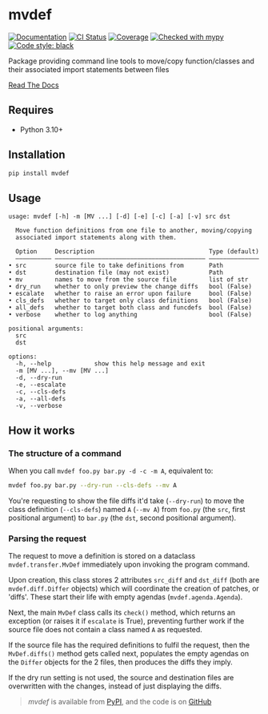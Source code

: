 # mvdef

[![Documentation](https://readthedocs.org/projects/mvdef/badge/?version=latest)](https://mvdef.readthedocs.io/en/latest/)
[![CI Status](https://github.com/lmmx/mvdef/actions/workflows/master.yml/badge.svg)](https://github.com/lmmx/mvdef/actions/workflows/master.yml)
[![Coverage](https://codecov.io/gh/lmmx/mvdef/branch/master/graph/badge.svg)](https://codecov.io/github/lmmx/mvdef)
[![Checked with mypy](http://www.mypy-lang.org/static/mypy_badge.svg)](http://mypy-lang.org)
[![Code style: black](https://img.shields.io/badge/code%20style-black-000000.svg)](https://github.com/psf/black)

Package providing command line tools to move/copy function/classes and their associated import statements between files

[Read The Docs](https://mvdef.readthedocs.io/en/latest/)

## Requires

- Python 3.10+

## Installation

```sh
pip install mvdef
```

## Usage

```
usage: mvdef [-h] -m [MV ...] [-d] [-e] [-c] [-a] [-v] src dst

  Move function definitions from one file to another, moving/copying
  associated import statements along with them.

  Option     Description                                Type (default)
  —————————— —————————————————————————————————————————— ——————————————
• src        source file to take definitions from       Path
• dst        destination file (may not exist)           Path
• mv         names to move from the source file         list of str
• dry_run    whether to only preview the change diffs   bool (False)
• escalate   whether to raise an error upon failure     bool (False)
• cls_defs   whether to target only class definitions   bool (False)
• all_defs   whether to target both class and funcdefs  bool (False)
• verbose    whether to log anything                    bool (False)

positional arguments:
  src
  dst

options:
  -h, --help            show this help message and exit
  -m [MV ...], --mv [MV ...]
  -d, --dry-run
  -e, --escalate
  -c, --cls-defs
  -a, --all-defs
  -v, --verbose
```

## How it works

### The structure of a command

When you call `mvdef foo.py bar.py -d -c -m A`, equivalent to:

```sh
mvdef foo.py bar.py --dry-run --cls-defs --mv A
```

You're requesting to show the file diffs it'd take (`--dry-run`)
to move the class definition (`--cls-defs`) named `A` (`--mv A`)
from `foo.py` (the `src`, first positional argument)
to `bar.py` (the `dst`, second positional argument).

### Parsing the request

The request to move a definition is stored on a dataclass `mvdef.transfer.MvDef`
immediately upon invoking the program command.

Upon creation, this class stores 2 attributes `src_diff` and `dst_diff`
(both are `mvdef.diff.Differ` objects) which will coordinate the creation of patches,
or 'diffs'. These start their life with empty agendas (`mvdef.agenda.Agenda`).

Next, the main `MvDef` class calls its `check()` method, which returns an exception
(or raises it if `escalate` is True), preventing further work if the source file
does not contain a class named `A` as requested.

If the source file has the required definitions to fulfil the request,
then the `MvDef.diffs()` method gets called next,
populates the empty agendas on the `Differ` objects for the 2 files,
then produces the diffs they imply.

If the dry run setting is not used, the source and destination files are overwritten
with the changes, instead of just displaying the diffs.

> _mvdef_ is available from [PyPI](https://pypi.org/project/mvdef), and
> the code is on [GitHub](https://github.com/lmmx/mvdef)
